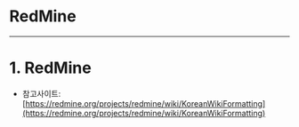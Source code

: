 # RedMine

---


# 1. RedMine
  - 참고사이트: [https://redmine.org/projects/redmine/wiki/KoreanWikiFormatting](https://redmine.org/projects/redmine/wiki/KoreanWikiFormatting)
